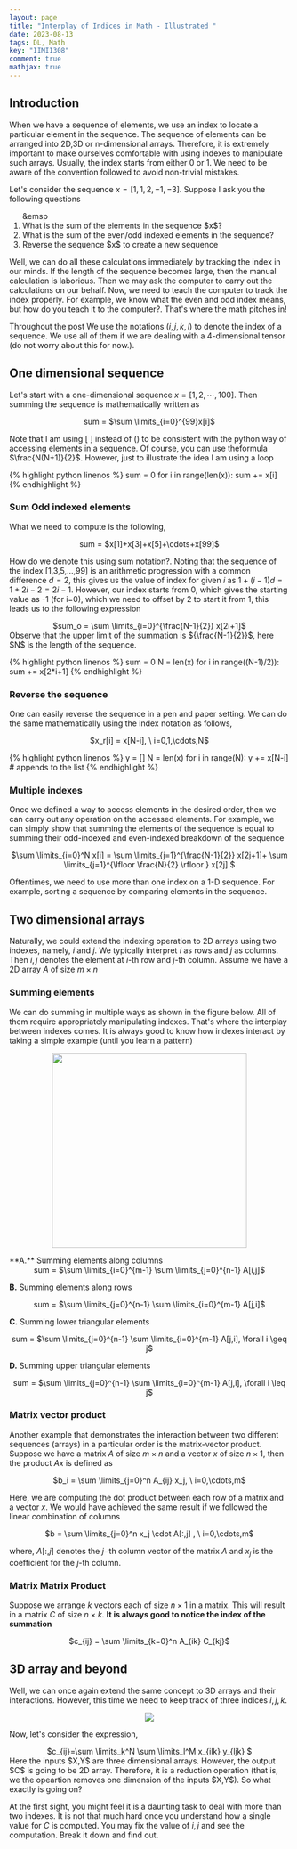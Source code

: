 ```yaml
---
layout: page
title: "Interplay of Indices in Math - Illustrated "
date: 2023-08-13
tags: DL, Math
key: "IIMI1308" 
comment: true
mathjax: true
---  
```


## Introduction
When we have a sequence of elements, we use an index to locate a particular element in the sequence. The sequence of elements can be arranged into 2D,3D or n-dimensional arrays. Therefore, it is extremely important to make ourselves comfortable with using indexes to manipulate such arrays. Usually, the index starts from either 0 or 1. We need to be aware of the convention followed to avoid non-trivial mistakes.

 Let's consider the sequence $x = [1,1,2,-1,-3]$. Suppose I ask you the following questions

<ol>
    &emsp <li> What is the sum of the elements in the sequence $x$? </li>
    <li> What is the sum of the even/odd indexed elements in the sequence? </li>
    <li> Reverse the sequence $x$ to create a new sequence </li>
</ol>

Well, we can do all these calculations immediately by tracking the index in our minds. If the length of the sequence becomes large, then the manual calculation is laborious. Then we may ask the computer to carry out the calculations on our behalf. Now, we need to teach the computer to track the index properly. For example, we know what the even and odd index means, but how do you teach it to the computer?. That's where the math pitches in! 

Throughout the post We use the notations ($i,j,k,l$) to denote the index of a sequence. We use all of them if we are dealing with a 4-dimensional tensor (do not worry about this for now.).

## One dimensional sequence

Let's start with a one-dimensional sequence $x = [1,2, \cdots,100]$. Then summing the sequence is mathematically written as 

<center> sum = $\sum \limits_{i=0}^{99}x[i]$ </center>

Note that I am using [ ] instead of () to be consistent with the python way of accessing elements in a sequence. Of course, you can use theformula $\frac{N(N+1)}{2}$. However, just to illustrate the idea I am using a loop

{% highlight python linenos %}
sum = 0
for i in range(len(x)):
    sum += x[i]
{% endhighlight %}

### Sum Odd indexed elements
What we need to compute is the following,
<center> sum = $x[1]+x[3]+x[5]+\cdots+x[99]$ </center>

How do we denote this using sum notation?. Noting that the sequence of the index [1,3,5,...,99] is an arithmetic progression with a common difference $d=2$, this gives us the value of index for given $i$ as $1+(i-1)d = 1+2i-2=2i-1$. However, our index starts from 0, which gives the starting value as -1 (for i=0), which we need to offset  by 2 to start it from 1, this leads us to the following expression 
<center> $sum_o = \sum \limits_{i=0}^{\frac{N-1}{2}} x[2i+1]$ </center>
Observe that the upper limit of the summation is ${\frac{N-1}{2}}$, here $N$ is the length of the sequence.


{% highlight python linenos %}
sum = 0
N = len(x)
for i in range((N-1)/2)):
    sum += x[2*i+1]
{% endhighlight %}

### Reverse the sequence
One can easily reverse the sequence in a pen and paper setting. We can do the same mathematically using the index notation as follows,
<center> $x_r[i] = x[N-i], \ i=0,1,\cdots,N$ </center>

{% highlight python linenos %}
y = []
N = len(x)
for i in range(N):
    y += x[N-i] # appends to the list
{% endhighlight %}

### Multiple indexes
Once we defined a way to access elements in the desired order, then we can carry out any operation on the accessed elements. For example, we can simply show that summing the elements of the sequence is equal to summing their odd-indexed and even-indexed breakdown of the sequence
<center> $\sum \limits_{i=0}^N x[i] = \sum \limits_{j=1}^{\frac{N-1}{2}} x[2j+1]+ \sum \limits_{j=1}^{\lfloor \frac{N}{2} \rfloor } x[2j] $ </center>

Oftentimes, we need to use more than one index on a 1-D sequence. For example, sorting a sequence by comparing elements in the sequence. 

## Two dimensional arrays

Naturally, we could extend the indexing operation to 2D arrays using two indexes, namely, $i$ and $j$. We typically interpret $i$ as rows and $j$ as columns. Then $i,j$ denotes the element at $i$-th row and $j$-th column. Assume we have a 2D array $A$ of size $m \times n$

### Summing elements
We can do summing in multiple ways as shown in the figure below. All of them require appropriately manipulating indexes. That's where the interplay between indexes comes. It is always good to know how indexes interact by taking a simple example (until you learn a pattern)
<p align="center">
  <img align="center" src="https://drive.google.com/uc?export=view&id=1Ja8NWw3n4LxLAms90DBEG-zBGa5B-xDt" widht="500" height="350">
</p>
**A.** Summing elements along columns
<center> sum = $\sum \limits_{i=0}^{m-1} \sum \limits_{j=0}^{n-1} A[i,j]$ </center>

**B.**  Summing elements along rows
<center> sum = $\sum \limits_{j=0}^{n-1} \sum \limits_{i=0}^{m-1} A[j,i]$ </center>

**C.** Summing lower triangular elements
<center> sum = $\sum \limits_{j=0}^{n-1} \sum \limits_{i=0}^{m-1} A[j,i], \forall i \geq j$ </center>

**D.** Summing upper triangular elements
<center> sum = $\sum \limits_{j=0}^{n-1} \sum \limits_{i=0}^{m-1} A[j,i], \forall i \leq j$ 
</center>

### Matrix vector product
Another example that demonstrates the interaction between two different sequences (arrays) in a particular order is the matrix-vector product. Suppose we have a matrix $A$ of size $m \times n$ and a vector $x$ of size $n \times 1$, then the product $Ax$ is defined as

<center> $b_i = \sum \limits_{j=0}^n A_{ij} x_j, \ i=0,\cdots,m$ </center>

Here, we are computing the dot product between each row of a matrix and a vector $x$. We would have achieved the same result if we followed the linear combination of columns
<center> $b = \sum \limits_{j=0}^n x_j \cdot A[:,j] , \ i=0,\cdots,m$ </center>

where, $A[:,j]$ denotes the $j-$th column vector of the matrix $A$ and $x_j$ is the coefficient for the $j$-th column.

### Matrix Matrix Product

Suppose we arrange $k$ vectors each of size $n \times 1$ in a matrix. This will result in a matrix $C$ of size $n \times k$. **It is always good to notice the index of the summation**
<center> $c_{ij} =  \sum \limits_{k=0}^n A_{ik} C_{kj}$ </center>

## 3D array and beyond

Well, we can once again extend the same concept to 3D arrays and their interactions. However, this time we need to keep track of three indices $i,j,k$. 

<p align="center">
  <img align="center" src="https://drive.google.com/uc?export=view&id=1oV7gyo4V4a7hgURMQSvghQqR8mni2-Jk">
</p>

Now, let's consider the expression,
<center>$c_{ij}=\sum \limits_k^N \sum \limits_l^M x_{ilk} y_{ljk} $</center> 
Here the inputs $X,Y$ are three dimensional arrays. However, the output $C$ is going to be 2D array. Therefore, it is a reduction operation (that is, we the opeartion removes one dimension of the inputs $X,Y$). So what exactly is going on?

At the first sight, you might feel it is a daunting task to deal with more than two indexes. It is not that much hard once you understand how a single value for $C$ is computed. You may fix the value of $i,j$ and see the computation. Break it down and find out.